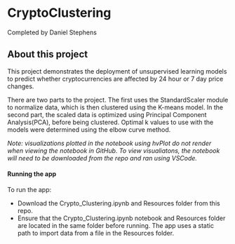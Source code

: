 # CryptoClustering
Completed by Daniel Stephens

## About this project
This project demonstrates the deployment of unsupervised learning models to predict whether cryptocurrencies are affected by 24 hour or 7 day price changes. 

There are two parts to the project. The first uses the StandardScaler module to normalize data, which is then clustered using the K-means model. In the second part, the scaled data is optimized using Principal Component Analysis(PCA), before being clustered. Optimal k values to use with the models were determined using the elbow curve method. 

*Note: visualizations plotted in the notebook using hvPlot do not render when viewing the notebook in GitHub. To view visualiatons, the notebook will need to be downloaded from the repo and ran using VSCode.*

#### Running the app

To run the app: 
* Download the Crypto_Clustering.ipynb and Resources folder from this repo.
* Ensure that the Crypto_Clustering.ipynb notebook and Resources folder are located in the same folder before running. The app uses a static path to import data from a file in the Resources folder.
  

